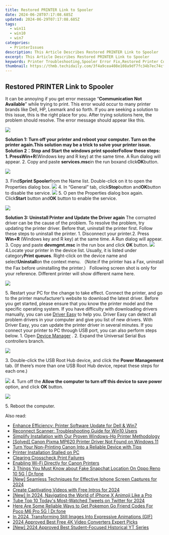 ```yaml
---
title: Restored PRINTER Link to Spooler
date: 2024-06-28T07:17:08.685Z
updated: 2024-06-29T07:17:08.685Z
tags:
  - win11
  - win10
  - win7
categories:
  - PrinterIssues
description: This Article Describes Restored PRINTER Link to Spooler
excerpt: This Article Describes Restored PRINTER Link to Spooler
keywords: Printer Troubleshooting,Spooler Error Fix,Restored Printer Connection,Print Spooler Restoration,Printer Driver Installation,Network Printer Issues Resolved,Hardware Link Restoration
thumbnail: https://thmb.techidaily.com/3f4a9cea408e108a9df7fc34b7ec74cff6096437b55c3dea61e7de438d09b247.jpg
---
```


## Restored PRINTER Link to Spooler

It can be annoying if you get error message “**Communication Not Available**” while trying to print. This error would occur to many printer brands like Dell, HP, Lexmark and so forth. If you are seeking a solution to this issue, this is the right place for you. After trying solutions here, the problem should resolve. The error message should appear like this.

![](https://images.drivereasy.com/wp-content/uploads/2016/07/img_5787091f3a17e.png)

 **Solution 1: Turn off your printer and reboot your computer. Turn on the printer again.**This solution may be a trick to solve your printer issue. **Solution 2：Stop and Start the windows print spooler**Follow these steps: 1\. Press**Win+R**(Windows key and R key) at the same time. A Run dialog will appear. 2\. Copy and paste **services.msc**in the run boxand click**OK**button.

![](https://images.drivereasy.com/wp-content/uploads/2016/07/img_57870f53c80aa.png)

3\. Find**Sprint Spooler**from the Name list. Double-click on it to open the Properties dialog box. ![](https://images.drivereasy.com/wp-content/uploads/2016/07/img_57870fec6b0f3.png) 4\. In “General” tab, click**Stop**button and**OK**button to disable the service. ![](https://images.drivereasy.com/wp-content/uploads/2016/07/img_57872f814c0fd.png) 5\. O pen the Properties dialog box again. Click**Start** button and**OK** button to enable the service.

![](https://images.drivereasy.com/wp-content/uploads/2016/07/img_57873022e85af.png)

**Solution 3: Uninstall Printer and Update the Driver again** The corrupted driver can be the cause of the problem. To resolve the problem, try updating the printer driver. Before that, uninstall the printer first. Follow these steps to uninstall the printer. 1\. Disconnect your printer.2\. Press **Win+R** (Windows key and R key) at the same time. A Run dialog will appear.  3\. Copy and paste **devmgmt.msc** in the run box and click **OK** button. ![](https://images.drivereasy.com/wp-content/uploads/2016/07/img_578734d0d14eb.png) 4.Locate your printer in the device list. Usually, it is listed under category**Print queues**. Right-click on the device name and select**Uninstall**on the context menu. （Note:if the printer has a Fax, uninstall the Fax before uninstalling the printer.） Following screen shot is only for your reference. Different printer will show different name here.

![](https://images.drivereasy.com/wp-content/uploads/2016/07/img_57873f81affcd.png)

5\. Restart your PC for the change to take effect. Connect the printer, and go to the printer manufacturer’s website to download the latest driver. Before you get started, please ensure that you know the printer model and the specific operating system. If you have difficulty with downloading drivers manually, you can use [Driver Easy](https://tools.techidaily.com/drivereasy/download/) to help you. Driver Easy can detect all problem drivers in your computer and give you list of new drivers. With Driver Easy, you can update the printer driver in several minutes. If you connect your printer to PC through USB port, you can also perform steps below.  1\. Open [Device Manager](https://tools.techidaily.com/drivereasy/download/) . 2\. Expand the Universal Serial Bus controllers branch.

![](https://images.drivereasy.com/wp-content/uploads/2016/07/img_57874242885bd.png)

3\. Double-click the USB Root Hub device, and click the **Power Management**  tab. (If there’s more than one USB Root Hub device, repeat these steps for each one.)

![](https://images.drivereasy.com/wp-content/uploads/2016/07/img_57874266903a0.png) 4\. Turn off the **Allow the computer to turn off this device to save power** option, and click **OK**  button.

![](https://images.drivereasy.com/wp-content/uploads/2016/07/img_578742ca2725e.png)

5\. Reboot the computer.

<ins class="adsbygoogle"
     style="display:block"
     data-ad-format="autorelaxed"
     data-ad-client="ca-pub-7571918770474297"
     data-ad-slot="1223367746"></ins>



<ins class="adsbygoogle"
     style="display:block"
     data-ad-client="ca-pub-7571918770474297"
     data-ad-slot="8358498916"
     data-ad-format="auto"
     data-full-width-responsive="true"></ins>

<span class="atpl-alsoreadstyle">Also read:</span>
<div><ul>
<li><a href="https://printer-issues.techidaily.com/enhance-efficiency-printer-software-update-for-dell-and-win7/"><u>Enhance Efficiency: Printer Software Update for Dell & Win7</u></a></li>
<li><a href="https://printer-issues.techidaily.com/reconnect-scanner-troubleshooting-guide-for-win10-users/"><u>Reconnect Scanner: Troubleshooting Guide for Win10 Users</u></a></li>
<li><a href="https://printer-issues.techidaily.com/simplify-installation-with-our-proven-windows-hp-printer-methodology/"><u>Simplify Installation with Our Proven Windows-Hp Printer Methodology</u></a></li>
<li><a href="https://printer-issues.techidaily.com/solved-canon-pixma-mp620-printer-driver-not-found-on-windows-11/"><u>[Solved] Canon Pixma MP620 Printer Driver Not Found on Windows 11</u></a></li>
<li><a href="https://printer-issues.techidaily.com/turn-your-non-printing-canon-into-a-reliable-device-with-tips/"><u>Turn Your Non-Printing Canon Into a Reliable Device with Tips</u></a></li>
<li><a href="https://printer-issues.techidaily.com/printer-installation-stalled-on-pc/"><u>Printer Installation Stalled on PC</u></a></li>
<li><a href="https://printer-issues.techidaily.com/clearing-crosscheck-print-failures/"><u>Clearing Crosscheck Print Failures</u></a></li>
<li><a href="https://printer-issues.techidaily.com/enabling-wi-fi-directly-for-canon-printers/"><u>Enabling Wi-Fi Directly for Canon Printers</u></a></li>
<li><a href="https://location-social.techidaily.com/3-things-you-must-know-about-fake-snapchat-location-on-oppo-reno-10-5g-drfone-by-drfone-virtual-android/"><u>3 Things You Must Know about Fake Snapchat Location On Oppo Reno 10 5G | Dr.fone</u></a></li>
<li><a href="https://video-screen-grab.techidaily.com/new-seamless-techniques-for-effective-iphone-screen-captures-for-2024/"><u>[New] Seamless Techniques for Effective Iphone Screen Captures for 2024</u></a></li>
<li><a href="https://fox-direct.techidaily.com/create-captivating-videos-with-free-intros-for-2024/"><u>Create Captivating Videos with Free Intros for 2024</u></a></li>
<li><a href="https://fox-glue.techidaily.com/new-in-2024-navigating-the-world-of-iphone-x-animoji-like-a-pro/"><u>[New] In 2024, Navigating the World of iPhone X Animoji Like a Pro</u></a></li>
<li><a href="https://twitter-videos.techidaily.com/tube-top-10-todays-most-watched-tweets-on-twitter-for-2024/"><u>Tube Top 10  Today's Most-Watched Tweets on Twitter for 2024</u></a></li>
<li><a href="https://pokemon-go-android.techidaily.com/here-are-some-reliable-ways-to-get-pokemon-go-friend-codes-for-poco-m6-pro-5g-drfone-by-drfone-virtual-android/"><u>Here Are Some Reliable Ways to Get Pokemon Go Friend Codes For Poco M6 Pro 5G | Dr.fone</u></a></li>
<li><a href="https://some-approaches.techidaily.com/in-2024-transforming-still-images-into-expressive-animations-gif/"><u>In 2024, Transforming Still Images Into Expressive Animations (GIF)</u></a></li>
<li><a href="https://ai-driven-video-production.techidaily.com/2024-approved-best-free-4k-video-converters-expert-picks/"><u>2024 Approved Best Free 4K Video Converters Expert Picks</u></a></li>
<li><a href="https://facebook-video-share.techidaily.com/new-2024-approved-best-student-focused-historical-yt-series/"><u>[New] 2024 Approved  Best Student-Focused Historical YT Series</u></a></li>
</ul></div>
